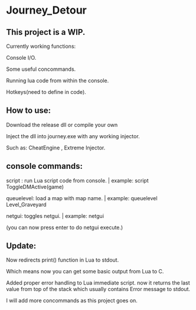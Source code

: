 # Journey_Detour
## This project is a WIP.

Currently working functions:

Console I/O.

Some useful concommands.

Running lua code from within the console.

Hotkeys(need to define in code).

## How to use:

Download the release dll or compile your own 

Inject the dll into journey.exe with any working injector.

Such as: CheatEngine , Extreme Injector.

## console commands:

script : run Lua script code from console. | example: script ToggleDMActive(game)

queuelevel: load a map with map name. | example: queuelevel Level_Graveyard

netgui: toggles netgui. | example: netgui

(you can now press enter to do netgui execute.)

## Update:

Now redirects print() function in Lua to stdout. 

Which means now you can get some basic output from Lua to C.

Added proper error handling to Lua immediate script. now it returns the last value from top of the stack which usually contains Error message to stdout.


I will add more concommands as this project goes on.


